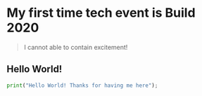 # My first time tech event is Build 2020

> I cannot able to contain excitement!

## Hello World!
```python
print("Hello World! Thanks for having me here");
```

